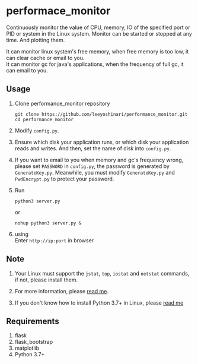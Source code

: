 # performace_monitor
Continuously monitor the value of CPU, memory, IO of the specified port or PID or system in the Linux system.
Monitor can be started or stopped at any time. And plotting them.<br>

It can monitor linux system's free memory, when free memory is too low, it can clear cache or email to you.<br>
It can monitor gc for java's applications, when the frequency of full gc, it can email to you.<br>

## Usage
1. Clone performance_monitor repository
   ```shell
   git clone https://github.com/leeyoshinari/performance_monitor.git
   cd performance_monitor
   ```

2. Modify `config.py`.
   
3. Ensure which disk your application runs, or which disk your application reads and writes. And then, set the name of disk into `config.py`.

4. If you want to email to you when memory and gc's frequency wrong, please set `PASSWORD` in `config.py`, the password is generated by `GenerateKey.py`. Meanwhile, you must modify `GenerateKey.py` and `PwdEncrypt.py` to protect your password.<br>

5. Run
   ```shell
   python3 server.py
   ```
   or
   ```shell
   nohup python3 server.py &
   ```

6. using<br>
   Enter `http://ip:port` in browser<br>
   
## Note
1. Your Linux must support the `jstat`, `top`, `iostat` and `netstat` commands, if not, please install them.

2. For more information, please [read me](https://blog.csdn.net/leeyoshinari/article/details/98248304).

3. If you don't know how to install Python 3.7+ in Linux, please [read me](https://blog.csdn.net/leeyoshinari/article/details/95805478)

## Requirements
1. flask
2. flask_bootstrap
3. matplotlib
4. Python 3.7+
